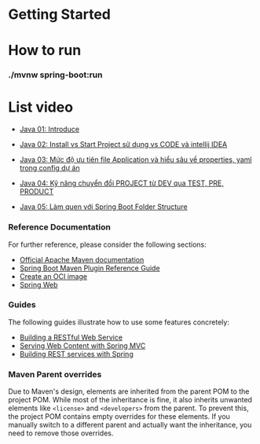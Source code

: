 # Getting Started

# How to run 

### ./mvnw spring-boot:run

# List video

* [Java 01: Introduce](https://www.youtube.com/watch?v=pNZyzE_9EPM)
* [Java 02: Install vs Start Project sử dụng vs CODE và intellij IDEA](https://www.youtube.com/watch?v=BpQsIGVrmXs&t=387s)
* [Java 03: Mức độ ưu tiên file Application và hiểu sâu về properties, yaml trong config dự án](https://www.youtube.com/watch?v=PvcIwEkUcEc)
* [Java 04: Kỹ năng chuyển đổi PROJECT từ DEV qua TEST, PRE, PRODUCT](https://www.youtube.com/watch?v=z49Kb4a_cV0)

* [Java 05: Làm quen với Spring Boot Folder Structure](https://www.youtube.com/watch?v=jnURsbcOycM)

### Reference Documentation
For further reference, please consider the following sections:

* [Official Apache Maven documentation](https://maven.apache.org/guides/index.html)
* [Spring Boot Maven Plugin Reference Guide](https://docs.spring.io/spring-boot/3.4.3/maven-plugin)
* [Create an OCI image](https://docs.spring.io/spring-boot/3.4.3/maven-plugin/build-image.html)
* [Spring Web](https://docs.spring.io/spring-boot/3.4.3/reference/web/servlet.html)

### Guides
The following guides illustrate how to use some features concretely:

* [Building a RESTful Web Service](https://spring.io/guides/gs/rest-service/)
* [Serving Web Content with Spring MVC](https://spring.io/guides/gs/serving-web-content/)
* [Building REST services with Spring](https://spring.io/guides/tutorials/rest/)

### Maven Parent overrides

Due to Maven's design, elements are inherited from the parent POM to the project POM.
While most of the inheritance is fine, it also inherits unwanted elements like `<license>` and `<developers>` from the parent.
To prevent this, the project POM contains empty overrides for these elements.
If you manually switch to a different parent and actually want the inheritance, you need to remove those overrides.



